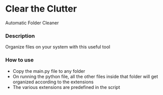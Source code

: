 # Clear the Clutter
Automatic Folder Cleaner

### Description
Organize files on your system with this useful tool

### How to use
* Copy the main.py file to any folder
* On running the python file, all the other files inside that folder will get organized according to the extensions
* The various extensions are predefined in the script